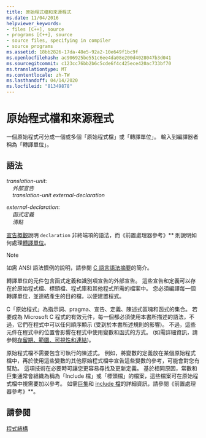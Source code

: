 ```yaml
---
title: 原始程式檔和來源程式
ms.date: 11/04/2016
helpviewer_keywords:
- files [C++], source
- programs [C++], source
- source files, specifying in compiler
- source programs
ms.assetid: 18bb2826-17da-48e5-92a2-10e649f1bc9f
ms.openlocfilehash: ac906925be551c6ee4da08e200d4028047b3d041
ms.sourcegitcommit: c123cc76bb2b6c5cde6f4c425ece420ac733bf70
ms.translationtype: MT
ms.contentlocale: zh-TW
ms.lasthandoff: 04/14/2020
ms.locfileid: "81349878"
---
```

# <a name="source-files-and-source-programs"></a>原始程式檔和來源程式

一個原始程式可分成一個或多個「原始程式檔」或「轉譯單位」。 輸入到編譯器者稱為「轉譯單位」。

## <a name="syntax"></a>語法

*translation-unit*:<br/>
&nbsp;&nbsp;&nbsp;&nbsp;*外部宣告* <br/>
&nbsp;&nbsp;&nbsp;&nbsp;*translation-unit* *external-declaration*

*external-declaration*:<br/>
&nbsp;&nbsp;&nbsp;&nbsp;*函式定義*<br/>
&nbsp;&nbsp;&nbsp;&nbsp;*清點*

[宣告概觀](../c-language/overview-of-declarations.md)說明 `declaration` 非終端項的語法，而《前置處理器參考》** 則說明如何處理[轉譯單位](../preprocessor/phases-of-translation.md)。

> [!NOTE]
> 如需 ANSI 語法慣例的說明，請參閱 [C 語言語法摘要](../c-language/c-language-syntax-summary.md)的簡介。

轉譯單位的元件包含函式定義和識別項宣告的外部宣告。 這些宣告和定義可以存在於原始程式檔、標頭檔、程式庫和其他程式所需的檔案中。 您必須編譯每一個轉譯單位，並連結產生的目的檔，以便建置程式。

C「原始程式」為指示詞、pragma、宣告、定義、陳述式區塊和函式的集合。 若要成為 Microsoft C 程式的有效元件，每一個都必須使用本書所描述的語法，不過，它們在程式中可以任何順序顯示 (受到於本書所述規則的影響)。 不過，這些元件在程式中的位置會影響在程式中使用變數和函式的方式。 (如需詳細資訊，請參閱[存留期、範圍、可視性和連結](../c-language/lifetime-scope-visibility-and-linkage.md))。

原始程式檔不需要包含可執行的陳述式。 例如，將變數的定義放在某個原始程式檔中，再於使用這些變數的其他原始程式檔中宣告這些變數的參考，可能會對您有幫助。 這項技術在必要時可讓您更容易尋找及更新定義。 基於相同原因，常數和巨集通常會組織為稱為「Include 檔」或「標頭檔」的檔案，這些檔案可在原始程式檔中視需要加以參考。 如需[巨集](../preprocessor/macros-c-cpp.md)和 [include 檔](../preprocessor/hash-include-directive-c-cpp.md)的詳細資訊，請參閱《前置處理器參考》**。

## <a name="see-also"></a>請參閱

[程式結構](../c-language/program-structure.md)
